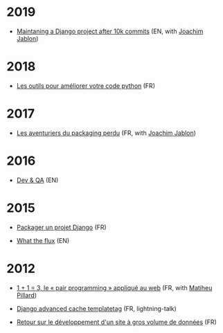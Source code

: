 # 2019

- [Maintaning a Django project after 10k commits](https://speakerdeck.com/ewjoachim/maintaning-a-django-project-after-10k-commits) (EN, with [Joachim Jablon](http://ewjoach.im))

# 2018

- [Les outils pour améliorer votre code python](https://twidi.github.io/les-outils-pour-ameliorer-votre-code-python/) (FR)

# 2017

- [Les aventuriers du packaging perdu](https://twidi.github.io/python-packaging-talk/fr) (FR, with [Joachim Jablon](http://ewjoach.im))

# 2016

- [Dev & QA](http://slides.com/twidi-s-angel/dev-qa/) (EN)

# 2015

- [Packager un projet Django](https://twidi.github.io/django-packaging-talk/) (FR)

- [What the flux](https://twidi.github.io/what-the-flux/) (EN)

# 2012

- [1 + 1 = 3, le « pair programming » appliqué au web](http://www.paris-web.fr/2012/conferences/1-1-3-le-pair-programming-applique-au-web.php) (FR, with [Matiheu Pillard](http://virgule.net/))

- [Django advanced cache templatetag](http://rencontres.django-fr.org/2012/lightning-talks.html#c7) (FR, lightning-talk)

- [Retour sur le développement d'un site à gros volume de données](http://rencontres.django-fr.org/2012/conferences.html#c12) (FR)
